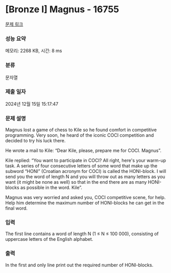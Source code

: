 # [Bronze I] Magnus - 16755 

[문제 링크](https://www.acmicpc.net/problem/16755) 

### 성능 요약

메모리: 2268 KB, 시간: 8 ms

### 분류

문자열

### 제출 일자

2024년 12월 15일 15:17:47

### 문제 설명

<p>Magnus lost a game of chess to Kile so he found comfort in competitive programming. Very soon, he heard of the iconic COCI competition and decided to try his luck there.</p>

<p>He wrote a mail to Kile: “Dear Kile, please, prepare me for COCI. Magnus”.</p>

<p>Kile replied: “You want to participate in COCI? All right, here's your warm-up task. A series of four consecutive letters of some word that make up the subword “HONI” (Croatian acronym for COCI) is called the HONI-block. I will send you the word of length N and you will throw out as many letters as you want (it might be none as well) so that in the end there are as many HONI-blocks as possible in the word. Kile”.</p>

<p>Magnus was very worried and asked you, COCI competitive scene, for help. Help him determine the maximum number of HONI-blocks he can get in the final word.</p>

### 입력 

 <p>The first line contains a word of length N (1 ≤ N ≤ 100 000), consisting of uppercase letters of the English alphabet.</p>

### 출력 

 <p>In the first and only line print out the required number of HONI-blocks.</p>

